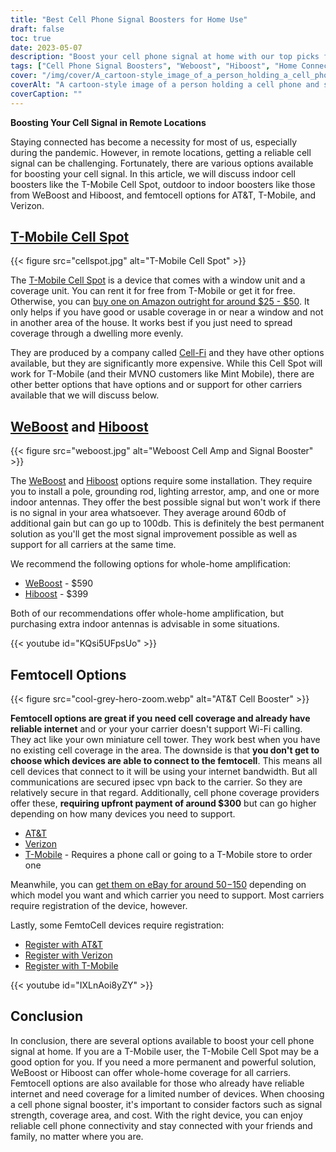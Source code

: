 ```yaml
---
title: "Best Cell Phone Signal Boosters for Home Use"
draft: false
toc: true
date: 2023-05-07
description: "Boost your cell phone signal at home with our top picks for reliable connectivity and whole-home coverage."
tags: ["Cell Phone Signal Boosters", "Weboost", "Hiboost", "Home Connectivity", "Cell Phone Coverage", "Femtocell", "Cellular Signal Amplifiers", "Wireless Signal Boosters", "Signal Boosting Devices", "Mobile Connectivity", "Cell Phone Reception", "Home Internet", "Wireless Boosters", "Electronics", "Home Improvement", "Telecommunications", "Technology", "Smart Homes", "Wifi Calling", "Mobile Network"]
cover: "/img/cover/A_cartoon-style_image_of_a_person_holding_a_cell_phone.png"
coverAlt: "A cartoon-style image of a person holding a cell phone and standing next to a booster with signal bars increasing."
coverCaption: ""
---
```

**Boosting Your Cell Signal in Remote Locations**

Staying connected has become a necessity for most of us, especially during the pandemic. However, in remote locations, getting a reliable cell signal can be challenging. Fortunately, there are various options available for boosting your cell signal. In this article, we will discuss indoor cell boosters like the T-Mobile Cell Spot, outdoor to indoor boosters like those from WeBoost and Hiboost, and femtocell options for AT&T, T-Mobile, and Verizon.

## [T-Mobile Cell Spot](https://amzn.to/41cXppc)

{{< figure src="cellspot.jpg" alt="T-Mobile Cell Spot" >}}

The [T-Mobile Cell Spot](https://amzn.to/41cXppc) is a device that comes with a window unit and a coverage unit. You can rent it for free from T-Mobile or get it for free. Otherwise, you can [buy one on Amazon outright for around $25 - $50](https://amzn.to/41cXppc). It only helps if you have good or usable coverage in or near a window and not in another area of the house. It works best if you just need to spread coverage through a dwelling more evenly. 

They are produced by a company called [Cell-Fi](https://nextivityinc.com/products/) and they have other options available, but they are significantly more expensive. While this Cell Spot will work for T-Mobile (and their MVNO customers like Mint Mobile), there are other better options that have options and or support for other carriers available that we will discuss below.

## [WeBoost](https://amzn.to/42chuNG) and [Hiboost](https://amzn.to/3NPsSL6)

{{< figure src="weboost.jpg" alt="Weboost Cell Amp and Signal Booster" >}}

The [WeBoost](https://amzn.to/42chuNG) and [Hiboost](https://amzn.to/3NPsSL6) options require some installation. They require you to install a pole, grounding rod, lighting arrestor, amp, and one or more indoor antennas. They offer the best possible signal but won't work if there is no signal in your area whatsoever. They average around 60db of additional gain but can go up to 100db. This is definitely the best permanent solution as you'll get the most signal improvement possible as well as support for all carriers at the same time. 

We recommend the following options for whole-home amplification:

- [WeBoost](https://amzn.to/42chuNG) - $590
- [Hiboost](https://amzn.to/3NPsSL6) - $399

Both of our recommendations offer whole-home amplification, but purchasing extra indoor antennas is advisable in some situations.

{{< youtube id="KQsi5UFpsUo" >}}

## Femtocell Options

{{< figure src="cool-grey-hero-zoom.webp" alt="AT&T Cell Booster" >}}

**Femtocell options are great if you need cell coverage and already have reliable internet** and or your your carrier doesn't support Wi-Fi calling. 
They act like your own miniature cell tower.
They work best when you have no existing cell coverage in the area.
The downside is that **you don't get to choose which devices are able to connect to the femtocell**. This means all cell devices that connect to it will be using your internet bandwidth. But all communications are secured ipsec vpn back to the carrier. So they are relatively secure in that regard. 
Additionally, cell phone coverage providers offer these, **requiring upfront payment of around $300** but can go higher depending on how many devices you need to support. 
 
- [AT&T](https://www.att.com/buy/accessories/Specialty-Items/att-cell-booster.html)
- [Verizon](https://www.verizon.com/products/verizon-lte-network-extender/)
- [T-Mobile](https://www.t-mobile.com/support/coverage/4g-lte-cellspot) - Requires a phone call or going to a T-Mobile store to order one

Meanwhile, you can [get them on eBay for around $50-$150](https://www.ebay.com/sch/i.html?_nkw=femtocell) depending on which model you want and which carrier you need to support. Most carriers require registration of the device, however.

Lastly, some FemtoCell devices require registration:

- [Register with AT&T](https://www.att.com/device-support/article/wireless/KM1458172/ATT/ATTSS2FII)
- [Register with Verizon](https://www.verizonwireless.com/content/wcms/overlays/register-signal-booster.html)
- [Register with T-Mobile](https://www.t-mobile.com/support/coverage/4g-lte-cellspot)

{{< youtube id="IXLnAoi8yZY" >}}

## Conclusion

In conclusion, there are several options available to boost your cell phone signal at home. If you are a T-Mobile user, the T-Mobile Cell Spot may be a good option for you. If you need a more permanent and powerful solution, WeBoost or Hiboost can offer whole-home coverage for all carriers. Femtocell options are also available for those who already have reliable internet and need coverage for a limited number of devices. When choosing a cell phone signal booster, it's important to consider factors such as signal strength, coverage area, and cost. With the right device, you can enjoy reliable cell phone connectivity and stay connected with your friends and family, no matter where you are.
